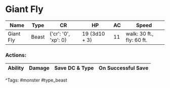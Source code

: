# Giant Fly

| Name | Type | CR | HP | AC | Speed |
|------|------|----|----|----|-------|
| Giant Fly | Beast | {'cr': '0', 'xp': 0} | 19 (3d10 + 3) | 11 | walk: 30 ft., fly: 60 ft. |

### Actions:

| Ability | Damage | Save DC & Type | On Successful Save |
|---------|--------|----------------|--------------------|


^Tags: #monster #type_beast